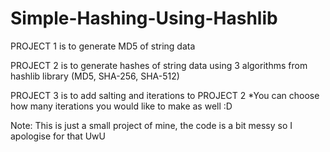 # Simple-Hashing-Using-Hashlib

PROJECT 1 is to generate MD5 of string data

PROJECT 2 is to generate hashes of string data using 3 algorithms from hashlib library (MD5, SHA-256, SHA-512)

PROJECT 3 is to add salting and iterations to PROJECT 2
*You can choose how many iterations you would like to make as well :D

Note: This is just a small project of mine, the code is a bit messy so I apologise for that UwU
